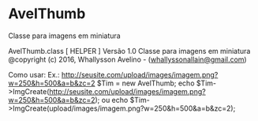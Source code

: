 # AvelThumb
Classe para imagens em miniatura



AvelThumb.class [ HELPER ]
Versão 1.0
Classe para imagens em miniatura
@copyright (c) 2016, Whallysson Avelino - (whallyssonallain@gmail.com)


Como usar:
Ex.: http://seusite.com/upload/images/imagem.png?w=250&h=500&a=b&zc=2
$Tim = new AvelThumb;
echo $Tim->ImgCreate(http://seusite.com/upload/images/imagem.png?w=250&h=500&a=b&zc=2);
ou
echo $Tim->ImgCreate(upload/images/imagem.png?w=250&h=500&a=b&zc=2);
